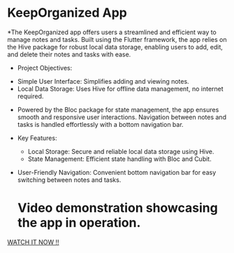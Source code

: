  # KeepOrganized App
 
 *The KeepOrganized app offers users a streamlined and efficient way to manage notes and tasks. 
  Built using the Flutter framework, the app relies on the Hive package for robust local data storage, 
  enabling users to add, edit, and delete their notes and tasks with ease.
 
 * Project Objectives:
- Simple User Interface: Simplifies adding and viewing notes.
- Local Data Storage: Uses Hive for offline data management, no internet required.


 * Powered by the Bloc package for state management, the app ensures smooth and responsive user interactions. 
   Navigation between notes and tasks is handled effortlessly with a bottom navigation bar.
 
 * Key Features:
   - Local Storage: Secure and reliable local data storage using Hive.
   - State Management: Efficient state handling with Bloc and Cubit.
  - User-Friendly Navigation: Convenient bottom navigation bar for easy switching between notes and tasks.

    # Video demonstration showcasing the app in operation.
[WATCH IT NOW !!](https://youtu.be/0wDgU9Rh_Fs?si=BqfYOzVCrOoAt6tx)
 
